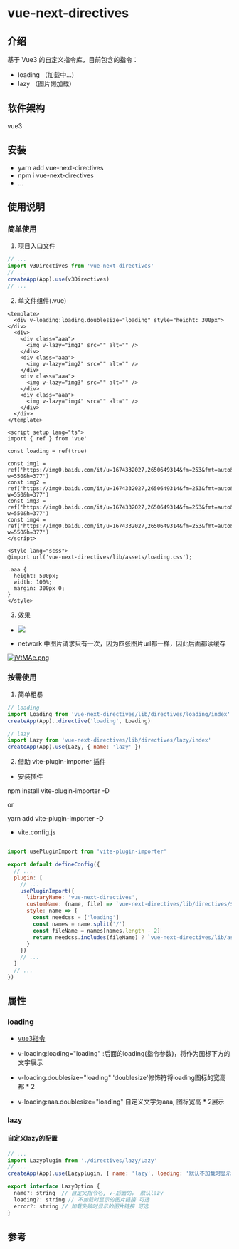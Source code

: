 # vue-next-directives

## 介绍

基于 Vue3 的自定义指令库，目前包含的指令：

- loading （加载中...)
- lazy （图片懒加载）

## 软件架构

vue3

## 安装

- yarn add vue-next-directives
- npm i vue-next-directives
- ...

## 使用说明

### 简单使用

1. 项目入口文件

```js
// ...
import v3Directives from 'vue-next-directives'
// ...
createApp(App).use(v3Directives)
// ...
```
2. 单文件组件(.vue)

```vue
<template>
  <div v-loading:loading.doublesize="loading" style="height: 300px"></div>
  <div>
    <div class="aaa">
      <img v-lazy="img1" src="" alt="" />
    </div>
    <div class="aaa">
      <img v-lazy="img2" src="" alt="" />
    </div>
    <div class="aaa">
      <img v-lazy="img3" src="" alt="" />
    </div>
    <div class="aaa">
      <img v-lazy="img4" src="" alt="" />
    </div>
  </div>
</template>

<script setup lang="ts">
import { ref } from 'vue'

const loading = ref(true)

const img1 = ref('https://img0.baidu.com/it/u=1674332027,2650649314&fm=253&fmt=auto&app=138&f=JPEG?w=550&h=377')
const img2 = ref('https://img0.baidu.com/it/u=1674332027,2650649314&fm=253&fmt=auto&app=138&f=JPEG?w=550&h=377')
const img3 = ref('https://img0.baidu.com/it/u=1674332027,2650649314&fm=253&fmt=auto&app=138&f=JPEG?w=550&h=377')
const img4 = ref('https://img0.baidu.com/it/u=1674332027,2650649314&fm=253&fmt=auto&app=138&f=JPEG?w=550&h=377')
</script>

<style lang="scss">
@import url('vue-next-directives/lib/assets/loading.css');

.aaa {
  height: 500px;
  width: 100%;
  margin: 300px 0;
}
</style>

```
3. 效果

- ![](https://s3.bmp.ovh/imgs/2022/06/27/9c0c41c7833b1972.gif)

- network 中图片请求只有一次，因为四张图片url都一样，因此后面都读缓存

[![jVtMAe.png](https://s1.ax1x.com/2022/06/27/jVtMAe.png)](https://imgtu.com/i/jVtMAe)

### 按需使用

1. 简单粗暴
```js
// loading
import Loading from 'vue-next-directives/lib/directives/loading/index'
createApp(App)..directive('loading', Loading)

// lazy
import Lazy from 'vue-next-directives/lib/directives/lazy/index'
createApp(App).use(Lazy, { name: 'lazy' })

```

2. 借助 vite-plugin-importer 插件

- 安装插件

npm install vite-plugin-importer -D

or

yarn add vite-plugin-importer -D

- vite.config.js

```js

import usePluginImport from 'vite-plugin-importer'

export default defineConfig({
  // ...
  plugin: [
    // ...
    usePluginImport({
      libraryName: 'vue-next-directives',
      customName: (name, file) => `vue-next-directives/lib/directives/${name.toLowerCase()}/index`,
      style: name => {
        const needcss = ['loading']
        const names = name.split('/')
        const fileName = names[names.length - 2]
        return needcss.includes(fileName) ? `vue-next-directives/lib/assets/${fileName}.css` : ''
      }
    })
    // ...
  ]
  // ...
})


```




## 属性

### loading

- [vue3指令](https://staging-cn.vuejs.org/guide/reusability/custom-directives.html)

- v-loading:loading="loading" :后面的loading(指令参数)，将作为图标下方的文字展示

- v-loading.doublesize="loading" 'doublesize'修饰符将loading图标的宽高都 * 2

- v-loading:aaa.doublesize="loading" 自定义文字为aaa, 图标宽高 * 2展示

### lazy

#### 自定义lazy的配置

```js
// ...
import Lazyplugin from './directives/lazy/Lazy'
// ...
createApp(App).use(Lazyplugin, { name: 'lazy', loading: '默认不加载时显示的图片链接', error: '加载失败时显示的图片链接' })

```

```js
export interface LazyOption {
  name?: string  // 自定义指令名, v-后面的， 默认lazy
  loading?: string // 不加载时显示的图片链接 可选
  error?: string // 加载失败时显示的图片链接 可选
}

```

## 参考

